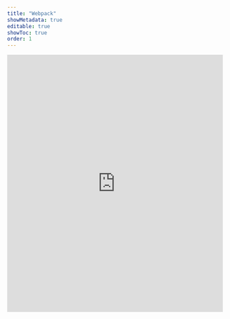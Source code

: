 ```yaml
---
title: "Webpack"
showMetadata: true
editable: true
showToc: true
order: 1
---
```


<iframe width="100%" height="600" src="https://www.youtube.com/embed/fFu-RHD3VgQ" title="YouTube video player" frameborder="0" allow="accelerometer; autoplay; clipboard-write; encrypted-media; gyroscope; picture-in-picture" allowfullscreen></iframe>